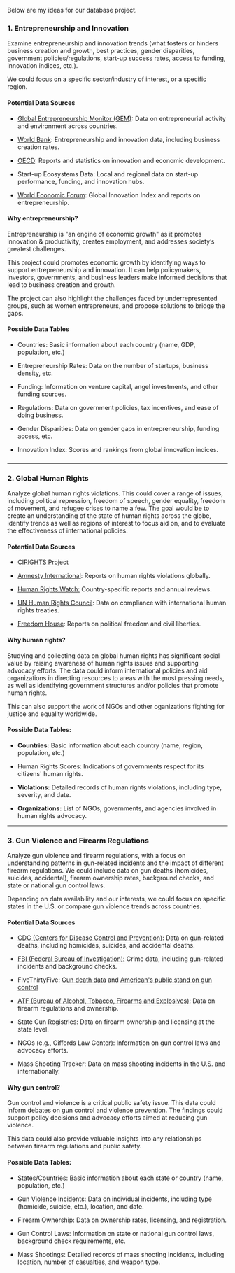 Below are my ideas for our database project.

### **1. Entrepreneurship and Innovation**

Examine entrepreneurship and innovation trends (what fosters or hinders business creation and growth, best practices, gender disparities, government policies/regulations, start-up success rates, access to funding, innovation indices, etc.).

We could focus on a specific sector/industry of interest, or a specific region.

#### **Potential Data Sources**

-   [Global Entrepreneurship Monitor (GEM)](https://www.gemconsortium.org/): Data on entrepreneurial activity and environment across countries.

-   [World Bank](https://www.worldbank.org/en/programs/entrepreneurship): Entrepreneurship and innovation data, including business creation rates.

-   [OECD](https://www.oecd.org/en/data/dashboards/oecd-data-lake-on-smes-and-entrepreneurship.html): Reports and statistics on innovation and economic development.

-   Start-up Ecosystems Data: Local and regional data on start-up performance, funding, and innovation hubs.

-   [World Economic Forum](https://intelligence.weforum.org/topics/a1Gb0000000LGqtEAG/key-issues/a1Gb0000001kBXkEAM): Global Innovation Index and reports on entrepreneurship.

#### **Why entrepreneurship?** 

Entrepreneurship is "an engine of economic growth" as it promotes innovation & productivity, creates employment, and addresses society’s greatest challenges.

This project could promotes economic growth by identifying ways to support entrepreneurship and innovation. It can help policymakers, investors, governments, and business leaders make informed decisions that lead to business creation and growth.

The project can also highlight the challenges faced by underrepresented groups, such as women entrepreneurs, and propose solutions to bridge the gaps.

#### **Possible Data Tables**

-   Countries: Basic information about each country (name, GDP, population, etc.)

-   Entrepreneurship Rates: Data on the number of startups, business density, etc.

-   Funding: Information on venture capital, angel investments, and other funding sources.

-   Regulations: Data on government policies, tax incentives, and ease of doing business.

-   Gender Disparities: Data on gender gaps in entrepreneurship, funding access, etc.

-   Innovation Index: Scores and rankings from global innovation indices.

### 

------------------------------------------------------------------------

### **2. Global Human Rights**

Analyze global human rights violations. This could cover a range of issues, including political repression, freedom of speech, gender equality, freedom of movement, and refugee crises to name a few. The goal would be to create an understanding of the state of human rights across the globe, identify trends as well as regions of interest to focus aid on, and to evaluate the effectiveness of international policies.

#### **Potential Data Sources**

-   [CIRIGHTS Project](https://cirights.com/)

-   [Amnesty International](https://www.amnesty.org/en/): Reports on human rights violations globally.

-   [Human Rights Watch:](https://www.hrw.org/publications) Country-specific reports and annual reviews.

-   [UN Human Rights Council](https://www.ohchr.org/en/resources/databases): Data on compliance with international human rights treaties.

-   [Freedom House](https://freedomhouse.org/explore-the-map?type=fiw&year=2024&status[not-free]=not-free&status[partly-free]=partly-free&status[free]=free): Reports on political freedom and civil liberties.

#### **Why human rights?** 

Studying and collecting data on global human rights has significant social value by raising awareness of human rights issues and supporting advocacy efforts. The data could inform international policies and aid organizations in directing resources to areas with the most pressing needs, as well as identifying government structures and/or policies that promote human rights.

This can also support the work of NGOs and other oganizations fighting for justice and equality worldwide.

#### **Possible Data Tables:**

-   **Countries:** Basic information about each country (name, region, population, etc.)

-   Human Rights Scores: Indications of governments respect for its citizens' human rights.

-   **Violations:** Detailed records of human rights violations, including type, severity, and date.

-   **Organizations:** List of NGOs, governments, and agencies involved in human rights advocacy.

------------------------------------------------------------------------

### 

### **3. Gun Violence and Firearm Regulations**

Analyze gun violence and firearm regulations, with a focus on understanding patterns in gun-related incidents and the impact of different firearm regulations. We could include data on gun deaths (homicides, suicides, accidental), firearm ownership rates, background checks, and state or national gun control laws.

Depending on data availability and our interests, we could focus on specific states in the U.S. or compare gun violence trends across countries.

#### **Potential Data Sources**

-   [CDC (Centers for Disease Control and Prevention)](https://www.cdc.gov/nchs/pressroom/sosmap/firearm_mortality/firearm.htm): Data on gun-related deaths, including homicides, suicides, and accidental deaths.

-   [FBI (Federal Bureau of Investigation):](https://ucr.fbi.gov/crime-in-the-u.s/2019/crime-in-the-u.s.-2019/tables/expanded-homicide-data-table-8.xls) Crime data, including gun-related incidents and background checks.

-   FiveThirtyFive: [Gun death data](https://projects.fivethirtyeight.com/simplified-gun-deaths/) and [American's public stand on gun control](https://projects.fivethirtyeight.com/guns-parkland-polling-quiz/)

-   [ATF (Bureau of Alcohol, Tobacco, Firearms and Explosives)](https://www.atf.gov/resource-center/firearms-trace-data-2020): Data on firearm regulations and ownership.

-   State Gun Registries: Data on firearm ownership and licensing at the state level.

-   NGOs (e.g., Giffords Law Center): Information on gun control laws and advocacy efforts.

-   Mass Shooting Tracker: Data on mass shooting incidents in the U.S. and internationally.

#### **Why gun control?** 

Gun control and violence is a critical public safety issue. This data could inform debates on gun control and violence prevention. The findings could support policy decisions and advocacy efforts aimed at reducing gun violence.

This data could also provide valuable insights into any relationships between firearm regulations and public safety.

#### **Possible Data Tables:** 

-   States/Countries: Basic information about each state or country (name, population, etc.)

-   Gun Violence Incidents: Data on individual incidents, including type (homicide, suicide, etc.), location, and date.

-   Firearm Ownership: Data on ownership rates, licensing, and registration.

-   Gun Control Laws: Information on state or national gun control laws, background check requirements, etc.

-   Mass Shootings: Detailed records of mass shooting incidents, including location, number of casualties, and weapon type.

### 
